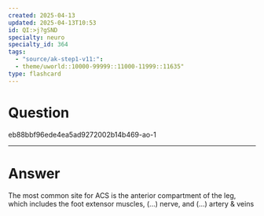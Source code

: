 ```yaml
---
created: 2025-04-13
updated: 2025-04-13T10:53
id: QI:>j?gSND
specialty: neuro
specialty_id: 364
tags:
  - "source/ak-step1-v11:": 
  - theme/uworld::10000-99999::11000-11999::11635"
type: flashcard
---
```


# Question
eb88bbf96ede4ea5ad9272002b14b469-ao-1

---

# Answer
The most common site for ACS is the anterior compartment of the leg, which includes the foot extensor muscles, (...) nerve, and (...) artery & veins